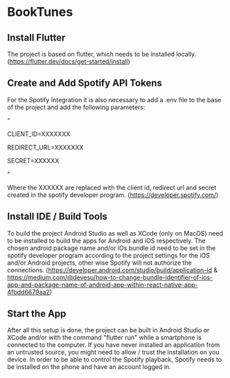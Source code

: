# BookTunes

## Install Flutter
The project is based on flutter, which needs to be installed locally. (https://flutter.dev/docs/get-started/install)

## Create and Add Spotify API Tokens
For the Spotify Integration it is also necessary to add a .env file to the base of the project and add the following parameters:

"

CLIENT_ID=XXXXXXX

REDIRECT_URL=XXXXXXX

SECRET=XXXXXX

"

Where the XXXXXX are replaced with the client id, redirect url and secret created in the spotify developer program. (https://developer.spotify.com/)

## Install IDE / Build Tools
To build the project Android Studio as well as XCode (only on MacOS) need to be installed to build the apps for Android and iOS respectively.
The chosen android package name and/or iOs bundle id need to be set in the spotify developer program according to the project settings for the iOS and/or Android projects, other wise Spotify will not authorize the connections. (https://developer.android.com/studio/build/application-id & https://medium.com/@devesu/how-to-change-bundle-identifier-of-ios-app-and-package-name-of-android-app-within-react-native-app-4fbdd6679aa2)

## Start the App
After all this setup is done, the project can be built in Android Studio or XCode and/or with the command "flutter run" while a smartphone is connected to the computer.
If you have never installed an application from an untrusted source, you might need to allow / trust the installation on you device.
In order to be able to control the Spotify playback, Spotify needs to be installed on the phone and have an account logged in.



 
 
